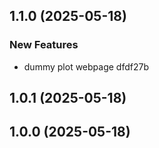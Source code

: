 ## 1.1.0 (2025-05-18)

### New Features

* dummy plot webpage dfdf27b

## 1.0.1 (2025-05-18)

## 1.0.0 (2025-05-18)
